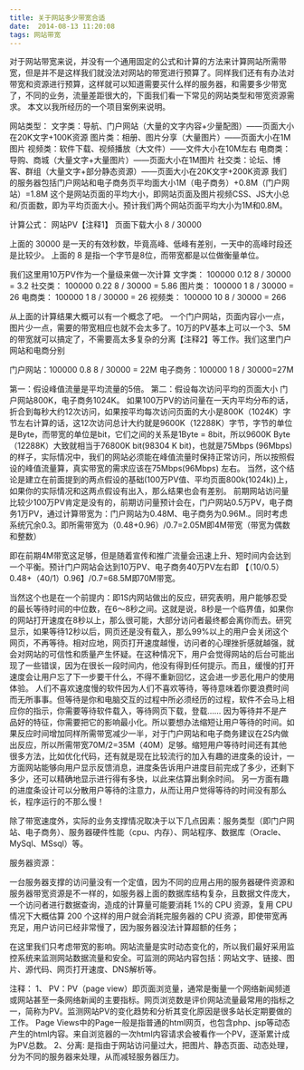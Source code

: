 ```yaml
---
title: 关于网站多少带宽合适
date:  2014-08-13 11:20:08
tags: 网站带宽
---
```




对于网站带宽来说，并没有一个通用固定的公式和计算的方法来计算网站所需带宽，但是并不是这样我们就没法对网站的带宽进行预算了。同样我们还有有办法对带宽和资源进行预算，这样就可以知道需要买什么样的服务器，和需要多少带宽了，不同的业务，流量差距很大的，下面我们看一下常见的网站类型和带宽资源需求。
本文以我所经历的一个项目案例来说明。

网站类型：
文字类：导航、门户网站（大量的文字内容+少量配图）——页面大小在20K文字+100K资源
图片类：相册、图片分享（大量图片）——页面大小在1M图片
视频类：软件下载、视频播放（大文件）——文件大小在10M左右
电商类：导购、商城（大量文字+大量图片）——页面大小在1M图片
社交类：论坛、博客、群组（大量文字+部分静态资源）——页面大小在20K文字+200K资源
我们的服务器包括门户网站和电子商务页平均面大小1M（电子商务）+0.8M（门户网站）=1.8M
这个是网站页面的平均大小，即网站页面及图片视频CSS、JS大小总和/页面数，即为平均页面大小。预计我们两个网站页面平均大小为1M和0.8M。

计算公式： 网站PV【注释1】 页面下载大小 8 / 30000

上面的 30000 是一天的有效秒数，毕竟高峰、低峰有差别，一天中的高峰时段还是比较少。
上面的 8 是指一个字节是8位，而带宽都是以位做衡量单位。

我们这里用10万PV作为一个量级来做一次计算
文字类： 100000 0.12 8 / 30000 = 3.2
社交类： 100000 0.22 8 / 30000 = 5.86
图片类： 100000 1 8 / 30000 = 26
电商类： 100000 1 8 / 30000 = 26
视频类： 100000 10 8 / 30000 = 266

从上面的计算结果大概可以有一个概念了吧。
一个门户网站，页面内容小一点，图片少一点，需要的带宽相应也就不会太多了。10万的PV基本上可以一个3、5M的带宽就可以搞定了，不需要高太多复杂的分离【注释2】等工作。我们这里门户网站和电商分别

门户网站：100000 0.8 8 / 30000 = 22M
电子商务：100000 1 8 / 30000=27M

第一：假设峰值流量是平均流量的5倍。
第二：假设每次访问平均的页面大小 门户网站800K，电子商务1024K。
如果100万PV的访问量在一天内平均分布的话，折合到每秒大约12次访问，如果按平均每次访问页面的大小是800K（1024K）字节左右计算的话，这12次访问总计大约就是9600K（12288K）字节，字节的单位是Byte，而带宽的单位是bit，它们之间的关系是1Byte = 8bit，所以9600K Byte（12288K）大致就相当于76800K bit(98304 K bit)，也就是75Mbps (96Mbps)的样子，实际情况中，我们的网站必须能在峰值流量时保持正常访问，所以按照假设的峰值流量算，真实带宽的需求应该在75Mbps(96Mbps) 左右。
当然，这个结论是建立在前面提到的两点假设的基础(100万PV值、平均页面800k(1024k))上，如果你的实际情况和这两点假设有出入，那么结果也会有差别。
前期网站访问量比较少100万PV肯定是没有的，前期访问量预计会在，门户网站0.5万PV，电子商务1万PV，通过计算带宽为：门户网站为0.48M、电子商务为0.96M.。同时考虑系统冗余0.3。即所需带宽为（0.48+0.96）/0.7=2.05M即4M带宽（带宽为偶数和整数）

即在前期4M带宽这足够，但是随着宣传和推广流量会迅速上升、短时间内会达到一个平衡。预计门户网站会达到10万PV、电子商务40万PV左右即
【（10/0.5）0.48+（40/1）0.96】/0.7=68.5M即70M带宽。

当然这个也是在一个前提内：即1S内网站做出的反应，研究表明，用户能够忍受的最长等待时间的中位数，在6～8秒之间。这就是说，8秒是一个临界值，如果你的网站打开速度在8秒以上，那么很可能，大部分访问者最终都会离你而去。研究显示，如果等待12秒以后，网页还是没有载入，那么99%以上的用户会关闭这个网页，不再等待。相对应地，网页打开速度越慢，访问者的心理挫折感就越强，就会对网站的可信性和质量产生怀疑。在这种情况下，用户会觉得网站的后台可能出现了一些错误，因为在很长一段时间内，他没有得到任何提示。而且，缓慢的打开速度会让用户忘了下一步要干什么，不得不重新回忆，这会进一步恶化用户的使用体验。
人们不喜欢速度慢的软件因为人们不喜欢等待，等待意味着你要浪费时间而无所事事。但等待是你和电脑交互的过程中所必须经历的过程，软件不会马上相应你的指示，你需要等待软件载入，等待网页下载，登载……
因为等待并不是产品好的特征，你需要把它的影响最小化。所以要想办法缩短让用户等待的时间。如果反应时间增加同样所需带宽减少一半，对于门户网站和电子商务建议在2S内做出反应，所以所需带宽70M/2=35M（40M）足够。缩短用户等待时间还有其他很多方法，比如优化代码，还有就是现在比较流行的加入有趣的进度条的设计，一方面网站能够向用户显示反馈消息，进度条告诉用户进度目前完成了多少，还剩下多少，还可以精确地显示进行得有多快，以此来估算出剩余时间。 另一方面有趣的进度条设计可以分散用户等待的注意力，从而让用户觉得等待的时间没有那么长，程序运行的不那么慢！　

除了带宽速度外，实际的业务支撑情况取决于以下几点因素：服务类型（即门户网站、电子商务）、服务器硬件性能（cpu、内存）、网站程序、数据库（Oracle、MySql、MSsql）等。

服务器资源：

一台服务器支撑的访问量没有一个定值，因为不同的应用占用的服务器硬件资源和服务器带宽资源是不一样的，如服务器上面的数据库结构复杂，且数据文件庞大，一个访问者进行数据查询，造成的计算量可能要消耗 1%的 CPU 资源，复用 CPU 情况下大概估算 200 个这样的用户就会消耗完服务器的 CPU 资源，即使带宽再充足，用户访问已经非常慢了，因为服务器没法计算超额的任务；

在这里我们只考虑带宽的影响。网站流量是实时动态变化的，所以我们最好采用监控系统来监测网站数据流量和安全。可监测的网站内容包括：网站文字、链接、图片、源代码、网页打开速度、DNS解析等。

注释：
1、 PV：PV（page view）即页面浏览量，通常是衡量一个网络新闻频道或网站甚至一条网络新闻的主要指标。网页浏览数是评价网站流量最常用的指标之一，简称为PV。监测网站PV的变化趋势和分析其变化原因是很多站长定期要做的工作。 Page Views中的Page一般是指普通的html网页，也包含php、jsp等动态产生的html内容。来自浏览器的一次html内容请求会被看作一个PV，逐渐累计成为PV总数。
2、分离: 是指由于网站访问量过大，把图片、静态页面、动态处理，分为不同的服务器来处理，从而减轻服务器压力。
